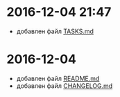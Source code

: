 # 2016-12-04 21:47

+ добавлен файл [TASKS.md](TASKS.md)

# 2016-12-04

+ добавлен файл [README.md](README.md)
+ добавлен файл [CHANGELOG.md](CHANGELOG.md)
